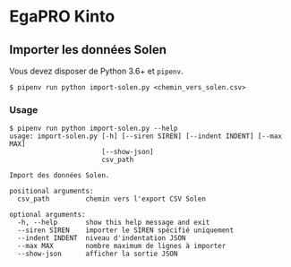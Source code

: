EgaPRO Kinto
============

## Importer les données Solen

Vous devez disposer de Python 3.6+ et `pipenv`.

```
$ pipenv run python import-solen.py <chemin_vers_solen.csv>  
```

### Usage

```
$ pipenv run python import-solen.py --help                        
usage: import-solen.py [-h] [--siren SIREN] [--indent INDENT] [--max MAX]
                       [--show-json]
                       csv_path

Import des données Solen.

positional arguments:
  csv_path         chemin vers l'export CSV Solen

optional arguments:
  -h, --help       show this help message and exit
  --siren SIREN    importer le SIREN spécifié uniquement
  --indent INDENT  niveau d'indentation JSON
  --max MAX        nombre maximum de lignes à importer
  --show-json      afficher la sortie JSON
```
